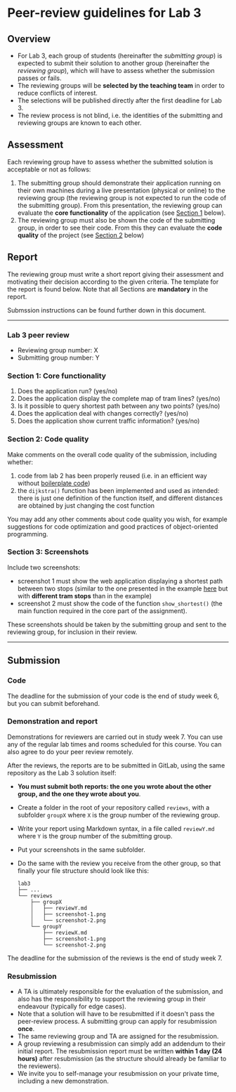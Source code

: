 # Peer-review guidelines for Lab 3

## Overview

- For Lab 3, each group of students (hereinafter the _submitting group_) is expected to submit their solution to another group (hereinafter the _reviewing group_), which will have to assess whether the submission passes or fails.
- The reviewing groups will be **selected by the teaching team** in order to reduce conflicts of interest.
- The selections will be published directly after the first deadline for Lab 3.
- The review process is not blind, i.e. the identities of the submitting and reviewing groups are known to each other.

## Assessment

Each reviewing group have to assess whether the submitted solution is acceptable or not as follows:

1. The submitting group should demonstrate their application running on their own machines during a live presentation (physical or online) to the reviewing group
  (the reviewing group is not expected to run the code of the submitting group).
  From this presentation, the reviewing group can evaluate the **core functionality** of the application (see [Section 1](#section-1-core-functionality) below).
2. The reviewing group must also be shown the code of the submitting group, in order to see their code. From this they can evaluate the **code quality** of the project (see [Section 2](#section-2-code-quality) below)

## Report

The reviewing group must write a short report giving their assessment and motivating their decision according to the given criteria.
The template for the report is found below.
Note that all Sections are **mandatory** in the report.

Submssion instructions can be found further down in this document.

---

### Lab 3 peer review

- Reviewing group number: X
- Submitting group number: Y

### Section 1: Core functionality

1. Does the application run? (yes/no)
2. Does the application display the complete map of tram lines? (yes/no)
3. Is it possible to query shortest path between any two points? (yes/no)
4. Does the application deal with changes correctly? (yes/no)
5. Does the application show current traffic information? (yes/no)

### Section 2: Code quality

Make comments on the overall code quality of the submission, including whether:

1. code from lab 2 has been properly reused (i.e. in an efficient way without [boilerplate code](https://en.wikipedia.org/wiki/Boilerplate_code))
2. the `dijkstra()` function has been implemented and used as intended: there is just
  one definition of the function itself, and different distances are
  obtained by just changing the cost function

You may add any other comments about code quality you wish,
for example suggestions for code optimization and good practices of object-oriented programming.

### Section 3: Screenshots

Include two screenshots:

- screenshot 1 must show the web application displaying a shortest path between two stops (similar to the one presented in the example [here](https://htmlpreview.github.io/?https://github.com/cse-chalmers-gu-python/chalmers-advanced-python/blob/main/labs/lab3/examples/show_route.html) but with **different tram stops** than in the example)
- screenshot 2 must show the code of the function `show_shortest()` (the main function required in the core part of the assignment).

These screenshots should be taken by the submitting group and sent to the reviewing group, for inclusion in their review.

---

## Submission

### Code

The deadline for the submission of your code is the end of study week 6, but you can submit beforehand.

### Demonstration and report

Demonstrations for reviewers are carried out in study week 7.
You can use any of the regular lab times and rooms scheduled for this course.
You can also agree to do your peer review remotely.

After the reviews, the reports are to be submitted in GitLab, using the same repository as the Lab 3 solution itself:

- **You must submit both reports: the one you wrote about the other group, and the one they wrote about you**.
- Create a folder in the root of your repository called `reviews`, with a subfolder `groupX` where `X` is the group number of the reviewing group.
- Write your report using Markdown syntax, in a file called `reviewY.md` where `Y` is the group number of the submitting group.
- Put your screenshots in the same subfolder.
- Do the same with the review you receive from the other group, so that finally your file structure should look like this:

  ```plain
  lab3
  ├── ... 
  └── reviews
      ├── groupX
      │   ├── reviewY.md
      │   ├── screenshot-1.png
      │   └── screenshot-2.png
      └── groupY
          ├── reviewX.md
          ├── screenshot-1.png
          └── screenshot-2.png
  ```

The deadline for the submission of the reviews is the end of study week 7.

### Resubmission

- A TA is ultimately responsible for the evaluation of the submission, and also has the responsibility to support the reviewing group in their endeavour (typically for edge cases).
- Note that a solution will have to be resubmitted if it doesn't pass the peer-review process. A submitting group can apply for resubmission **once**.
- The same reviewing group and TA are assigned for the resubmission.
- A group reviewing a resubmission can simply add an addendum to their initial report.
The resubmission report must be written **within 1 day (24 hours)** after resubmission (as the structure should already be familiar to the reviewers).
- We invite you to self-manage your resubmission on your private time, including a new demonstration.
